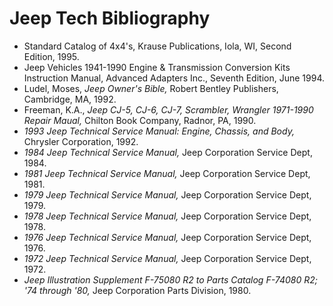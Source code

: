 # Jeep Tech Bibliography

-   Standard Catalog of 4x4\'s, Krause Publications, Iola, WI, Second Edition, 1995.
-   Jeep Vehicles 1941-1990 Engine & Transmission Conversion Kits Instruction Manual, Advanced Adapters Inc., Seventh Edition, June 1994.
-   Ludel, Moses, *Jeep Owner\'s Bible,* Robert Bentley Publishers, Cambridge, MA, 1992.
-   Freeman, K.A., *Jeep CJ-5, CJ-6, CJ-7, Scrambler, Wrangler 1971-1990 Repair Maual,* Chilton Book Company, Radnor, PA, 1990.
-   *1993 Jeep Technical Service Manual: Engine, Chassis, and Body,* Chrysler Corporation, 1992.
-   *1984 Jeep Technical Service Manual,* Jeep Corporation Service Dept, 1984.
-   *1981 Jeep Technical Service Manual,* Jeep Corporation Service Dept, 1981.
-   *1979 Jeep Technical Service Manual,* Jeep Corporation Service Dept, 1979.
-   *1978 Jeep Technical Service Manual,* Jeep Corporation Service Dept, 1978.
-   *1976 Jeep Technical Service Manual,* Jeep Corporation Service Dept, 1976.
-   *1972 Jeep Technical Service Manual,* Jeep Corporation Service Dept, 1972.
-   *Jeep Illustration Supplement F-75080 R2 to Parts Catalog F-74080 R2; \'74 through \'80,* Jeep Corporation Parts Division, 1980.
